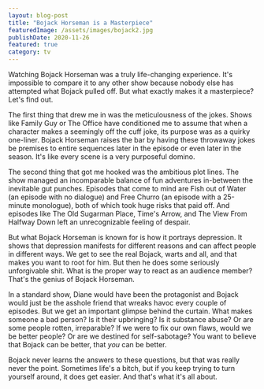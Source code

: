 ```yaml
---
layout: blog-post
title: "Bojack Horseman is a Masterpiece"
featuredImage: /assets/images/bojack2.jpg
publishDate: 2020-11-26
featured: true
category: tv
---
```


Watching Bojack Horseman was a truly life-changing experience. It's impossible to compare it to any other show because nobody else has attempted what Bojack pulled off. But what exactly makes it a masterpiece? Let's find out.

The first thing that drew me in was the meticulousness of the jokes. Shows like Family Guy or The Office have conditioned me to assume that when a character makes a seemingly off the cuff joke, its purpose was as a quirky one-liner. Bojack Horseman raises the bar by having these throwaway jokes be premises to entire sequences later in the episode or even later in the season. It's like every scene is a very purposeful domino.

The second thing that got me hooked was the ambitious plot lines. The show managed an incomparable balance of fun adventures in-between the inevitable gut punches. Episodes that come to mind are Fish out of Water (an episode with no dialogue) and Free Churro (an episode with a 25-minute monologue), both of which took huge risks that paid off. And episodes like The Old Sugarman Place, Time's Arrow, and The View From Halfway Down left an unrecognizable feeling of despair.

But what Bojack Horseman is known for is how it portrays depression. It shows that depression manifests for different reasons and can affect people in different ways. We get to see the real Bojack, warts and all, and that makes you want to root for him. But then he does some seriously unforgivable shit. What is the proper way to react as an audience member? That's the genius of Bojack Horseman.

In a standard show, Diane would have been the protagonist and Bojack would just be the asshole friend that wreaks havoc every couple of episodes. But we get an important glimpse behind the curtain. What makes someone a bad person? Is it their upbringing? Is it substance abuse? Or are some people rotten, irreparable? If we were to fix our own flaws, would we be better people? Or are we destined for self-sabotage? You want to believe that Bojack can be better, that _you_ can be better.

Bojack never learns the answers to these questions, but that was really never the point. Sometimes life's a bitch, but if you keep trying to turn yourself around, it does get easier. And that's what it's all about.
